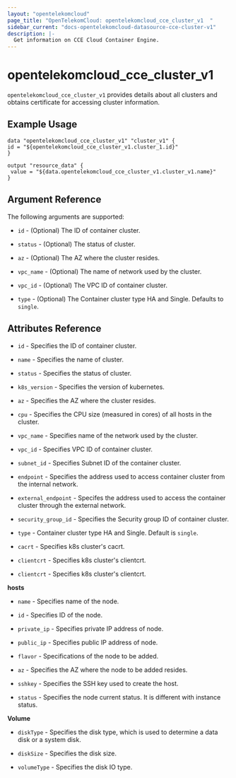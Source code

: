 ```yaml
---
layout: "opentelekomcloud"
page_title: "OpenTelekomCloud: opentelekomcloud_cce_cluster_v1  "
sidebar_current: "docs-opentelekomcloud-datasource-cce-cluster-v1"
description: |-
  Get information on CCE Cloud Container Engine.
---
```


# opentelekomcloud_cce_cluster_v1

`opentelekomcloud_cce_cluster_v1` provides details about all clusters and obtains certificate for accessing cluster information.

## Example Usage

 ```hcl
 data "opentelekomcloud_cce_cluster_v1" "cluster_v1" { 
 id = "${opentelekomcloud_cce_cluster_v1.cluster_1.id}"
}

output "resource_data" {
  value = "${data.opentelekomcloud_cce_cluster_v1.cluster_v1.name}"
}
```

## Argument Reference

The following arguments are supported:

* `id` -  (Optional) The ID of container cluster.

* `status` - (Optional) The status of cluster.

* `az` - (Optional) The AZ where the cluster resides.

* `vpc_name` - (Optional) The name of network used by the cluster.

* `vpc_id` - (Optional) The VPC ID of container cluster.

* `type` - (Optional) The Container cluster type HA and Single. Defaults to `single`.


## Attributes Reference


* `id` - Specifies the ID of container cluster.

* `name` - Specifies the name of cluster.

* `status` - Specifies the status of cluster.

* `k8s_version` - Specifies the version of kubernetes.

* `az` - Specifies the AZ where the cluster resides.

* `cpu` - Specifies the CPU size (measured in cores) of all hosts in the cluster.

* `vpc_name` - Specifies name of the network used by the cluster.

* `vpc_id` - Specifies VPC ID of container cluster.

* `subnet_id` - Specifies Subnet ID of the container cluster.

* `endpoint` - Specifies the address used to access container cluster from the internal network.

* `external_endpoint` - Specifes the address used to access the container cluster through the external network.

* `security_group_id` - Specifies the Security group ID of container cluster.

* `type` - Container cluster type HA and Single. Default is `single`.

* `cacrt` - Specifies k8s cluster's cacrt. 
 
* `clientcrt` - Specifies k8s cluster's clientcrt.

* `clientcrt` - Specifies k8s cluster's clientcrt.

**hosts**

* `name` - Specifies name of the node.

* `id` - Specifies ID of the node.

* `private_ip` - Specifies private IP address of node.
 
* `public_ip` - Specifies public IP address of node.
 
* `flavor` - Specifications of the node to be added.

* `az` -  Specifies the AZ where the node to be added resides.

* `sshkey` - Specifies the SSH key used to create the host.

* `status` - Specifies the node current status. It is different with instance status.

**Volume**

* `diskType` - Specifies the disk type, which is used to determine a data disk or a system disk.
  
* `diskSize` - Specifies the disk size.

* `volumeType` - Specifies the disk IO type.


 


